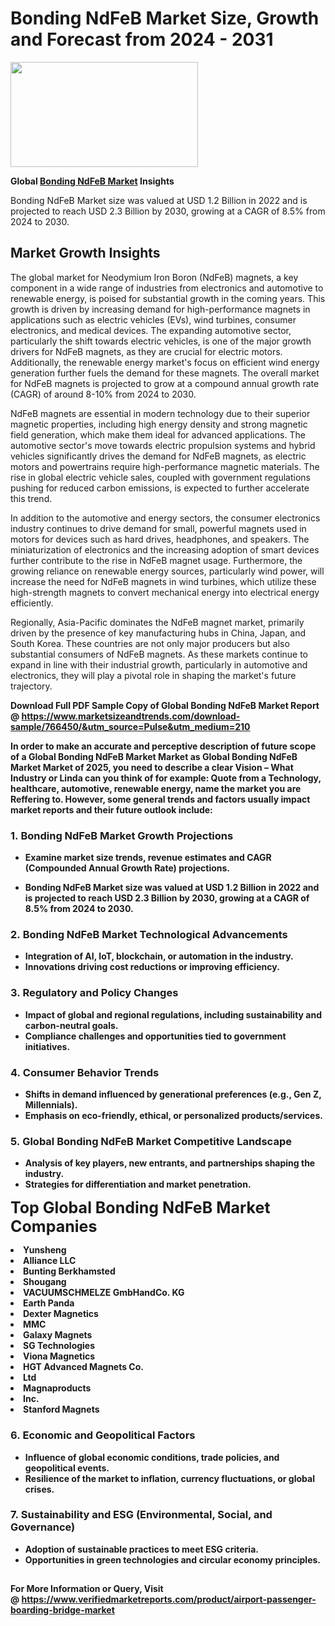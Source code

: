 <H1>Bonding NdFeB Market Size, Growth and Forecast from 2024 - 2031</H1><img class="aligncenter size-medium wp-image-584254" src="https://thirdeyenews.in/wp-content/uploads/2024/09/Global-Market-Research-300x168.jpeg" alt="" width="300" height="168" /><p><strong>Global&nbsp;<a href="https://www.marketsizeandtrends.com/download-sample/766450/&amp;utm_source=Pulse&amp;utm_medium=210">Bonding NdFeB Market</a> Insights</strong></p><p>Bonding NdFeB Market size was valued at USD 1.2 Billion in 2022 and is projected to reach USD 2.3 Billion by 2030, growing at a CAGR of 8.5% from 2024 to 2030.</p><p><h2>Market Growth Insights</h2> <p>The global market for Neodymium Iron Boron (NdFeB) magnets, a key component in a wide range of industries from electronics and automotive to renewable energy, is poised for substantial growth in the coming years. This growth is driven by increasing demand for high-performance magnets in applications such as electric vehicles (EVs), wind turbines, consumer electronics, and medical devices. The expanding automotive sector, particularly the shift towards electric vehicles, is one of the major growth drivers for NdFeB magnets, as they are crucial for electric motors. Additionally, the renewable energy market's focus on efficient wind energy generation further fuels the demand for these magnets. The overall market for NdFeB magnets is projected to grow at a compound annual growth rate (CAGR) of around 8-10% from 2024 to 2030.</p> <p><strong></strong></p> <p>NdFeB magnets are essential in modern technology due to their superior magnetic properties, including high energy density and strong magnetic field generation, which make them ideal for advanced applications. The automotive sector's move towards electric propulsion systems and hybrid vehicles significantly drives the demand for NdFeB magnets, as electric motors and powertrains require high-performance magnetic materials. The rise in global electric vehicle sales, coupled with government regulations pushing for reduced carbon emissions, is expected to further accelerate this trend.</p> <p>In addition to the automotive and energy sectors, the consumer electronics industry continues to drive demand for small, powerful magnets used in motors for devices such as hard drives, headphones, and speakers. The miniaturization of electronics and the increasing adoption of smart devices further contribute to the rise in NdFeB magnet usage. Furthermore, the growing reliance on renewable energy sources, particularly wind power, will increase the need for NdFeB magnets in wind turbines, which utilize these high-strength magnets to convert mechanical energy into electrical energy efficiently.</p> <p>Regionally, Asia-Pacific dominates the NdFeB magnet market, primarily driven by the presence of key manufacturing hubs in China, Japan, and South Korea. These countries are not only major producers but also substantial consumers of NdFeB magnets. As these markets continue to expand in line with their industrial growth, particularly in automotive and electronics, they will play a pivotal role in shaping the market's future trajectory.</p> <p><strong></p><p><span class=""><strong>Download Full PDF Sample Copy of Global Bonding NdFeB Market Report</strong> @ <a href="https://www.marketsizeandtrends.com/download-sample/766450/&amp;utm_source=Pulse&amp;utm_medium=210" target="_blank">https://www.marketsizeandtrends.com/download-sample/766450/&amp;utm_source=Pulse&amp;utm_medium=210</a></span></p><p>In order to make an accurate and perceptive description of future scope of a Global&nbsp;Bonding NdFeB Market Market as Global&nbsp;Bonding NdFeB Market Market of 2025, you need to describe a clear Vision &ndash; What Industry or Linda can you think of for example: Quote from a Technology, healthcare, automotive, renewable energy, name the market you are Reffering to. However, some general trends and factors usually impact market reports and their future outlook include:</p><h3>1.&nbsp;<strong>Bonding NdFeB Market Growth Projections</strong></h3><ul><li>Examine market size trends, revenue estimates and CAGR (Compounded Annual Growth Rate) projections.</li><li><p>Bonding NdFeB Market size was valued at USD 1.2 Billion in 2022 and is projected to reach USD 2.3 Billion by 2030, growing at a CAGR of 8.5% from 2024 to 2030.</p></li></ul><h3>2.&nbsp;<strong>Bonding NdFeB Market Technological Advancements</strong></h3><ul><li>Integration of AI, IoT, blockchain, or automation in the industry.</li><li>Innovations driving cost reductions or improving efficiency.</li></ul><h3>3.&nbsp;<strong>Regulatory and Policy Changes</strong></h3><ul><li>Impact of global and regional regulations, including sustainability and carbon-neutral goals.</li><li>Compliance challenges and opportunities tied to government initiatives.</li></ul><h3>4.&nbsp;<strong>Consumer Behavior Trends</strong></h3><ul><li>Shifts in demand influenced by generational preferences (e.g., Gen Z, Millennials).</li><li>Emphasis on eco-friendly, ethical, or personalized products/services.</li></ul><h3>5.&nbsp;<strong>Global Bonding NdFeB Market Competitive Landscape</strong></h3><ul><li>Analysis of key players, new entrants, and partnerships shaping the industry.</li><li>Strategies for differentiation and market penetration.</li></ul><p data-pm-slice="1 1 []"><span style="color: inherit; font-family: inherit; font-size: 25px;">Top Global Bonding NdFeB Market Companies</span></p><div class="" data-test-id=""><p><li>Yunsheng</li><li> Alliance LLC</li><li> Bunting Berkhamsted</li><li> Shougang</li><li> VACUUMSCHMELZE GmbHandCo. KG</li><li> Earth Panda</li><li> Dexter Magnetics</li><li> MMC</li><li> Galaxy Magnets</li><li> SG Technologies</li><li> Viona Magnetics</li><li> HGT Advanced Magnets Co.</li><li>Ltd</li><li> Magnaproducts</li><li> Inc.</li><li> Stanford Magnets</li></p></div><h3>6.&nbsp;<strong>Economic and Geopolitical Factors</strong></h3><ul><li>Influence of global economic conditions, trade policies, and geopolitical events.</li><li>Resilience of the market to inflation, currency fluctuations, or global crises.</li></ul><h3>7.&nbsp;<strong>Sustainability and ESG (Environmental, Social, and Governance)</strong></h3><ul><li>Adoption of sustainable practices to meet ESG criteria.</li><li>Opportunities in green technologies and circular economy principles.</li></ul><h2><strong style="font-size: 14px;">For More Information or Query, Visit @&nbsp;</strong><a style="background-color: #ffffff; font-size: 14px;" href="https://www.marketsizeandtrends.com/report/bonding-ndfeb-market/" target="_blank">https://www.verifiedmarketreports.com/product/airport-passenger-boarding-bridge-market</a></h2>
